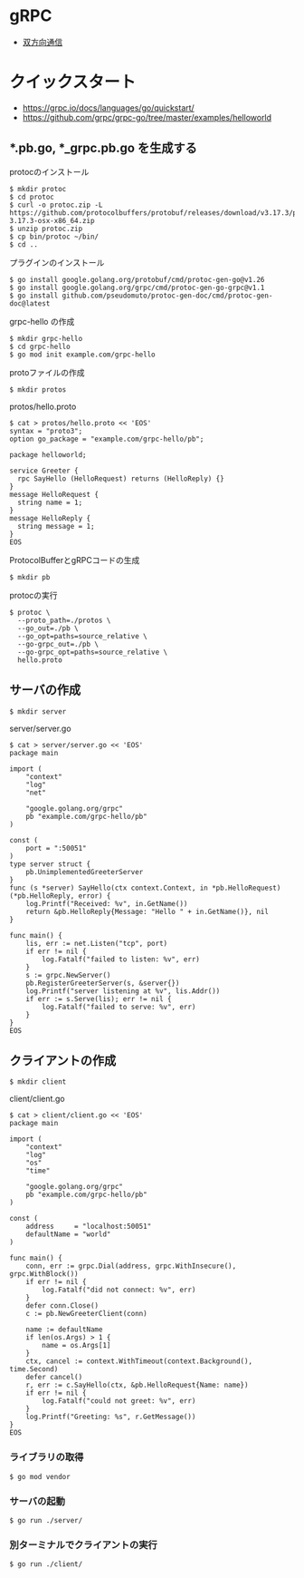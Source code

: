 # gRPC

* [双方向通信](./bidirectional)

# クイックスタート

* https://grpc.io/docs/languages/go/quickstart/
* https://github.com/grpc/grpc-go/tree/master/examples/helloworld

## *.pb.go, *_grpc.pb.go を生成する

protocのインストール

	$ mkdir protoc
	$ cd protoc
	$ curl -o protoc.zip -L https://github.com/protocolbuffers/protobuf/releases/download/v3.17.3/protoc-3.17.3-osx-x86_64.zip
	$ unzip protoc.zip
	$ cp bin/protoc ~/bin/
	$ cd ..

プラグインのインストール

	$ go install google.golang.org/protobuf/cmd/protoc-gen-go@v1.26
	$ go install google.golang.org/grpc/cmd/protoc-gen-go-grpc@v1.1
	$ go install github.com/pseudomuto/protoc-gen-doc/cmd/protoc-gen-doc@latest

grpc-hello の作成

	$ mkdir grpc-hello
	$ cd grpc-hello
	$ go mod init example.com/grpc-hello

protoファイルの作成

	$ mkdir protos

protos/hello.proto

	$ cat > protos/hello.proto << 'EOS'
	syntax = "proto3";
	option go_package = "example.com/grpc-hello/pb";

	package helloworld;

	service Greeter {
	  rpc SayHello (HelloRequest) returns (HelloReply) {}
	}
	message HelloRequest {
	  string name = 1;
	}
	message HelloReply {
	  string message = 1;
	}
	EOS

ProtocolBufferとgRPCコードの生成

	$ mkdir pb
	
protocの実行
	
	$ protoc \
	  --proto_path=./protos \
	  --go_out=./pb \
	  --go_opt=paths=source_relative \
	  --go-grpc_out=./pb \
	  --go-grpc_opt=paths=source_relative \
	  hello.proto

## サーバの作成
  
	$ mkdir server
	
server/server.go

	$ cat > server/server.go << 'EOS'
	package main
	
	import (
		"context"
		"log"
		"net"
	
		"google.golang.org/grpc"
		pb "example.com/grpc-hello/pb"
	)
	
	const (
		port = ":50051"
	)
	type server struct {
		pb.UnimplementedGreeterServer
	}
	func (s *server) SayHello(ctx context.Context, in *pb.HelloRequest) (*pb.HelloReply, error) {
		log.Printf("Received: %v", in.GetName())
		return &pb.HelloReply{Message: "Hello " + in.GetName()}, nil
	}
	
	func main() {
		lis, err := net.Listen("tcp", port)
		if err != nil {
			log.Fatalf("failed to listen: %v", err)
		}
		s := grpc.NewServer()
		pb.RegisterGreeterServer(s, &server{})
		log.Printf("server listening at %v", lis.Addr())
		if err := s.Serve(lis); err != nil {
			log.Fatalf("failed to serve: %v", err)
		}
	}
	EOS

## クライアントの作成

	$ mkdir client

client/client.go

	$ cat > client/client.go << 'EOS'
	package main
	
	import (
		"context"
		"log"
		"os"
		"time"
	
		"google.golang.org/grpc"
		pb "example.com/grpc-hello/pb"
	)
	
	const (
		address     = "localhost:50051"
		defaultName = "world"
	)
	
	func main() {
		conn, err := grpc.Dial(address, grpc.WithInsecure(), grpc.WithBlock())
		if err != nil {
			log.Fatalf("did not connect: %v", err)
		}
		defer conn.Close()
		c := pb.NewGreeterClient(conn)
	
		name := defaultName
		if len(os.Args) > 1 {
			name = os.Args[1]
		}
		ctx, cancel := context.WithTimeout(context.Background(), time.Second)
		defer cancel()
		r, err := c.SayHello(ctx, &pb.HelloRequest{Name: name})
		if err != nil {
			log.Fatalf("could not greet: %v", err)
		}
		log.Printf("Greeting: %s", r.GetMessage())
	}
	EOS

###  ライブラリの取得

	$ go mod vendor

### サーバの起動

	$ go run ./server/

### 別ターミナルでクライアントの実行

	$ go run ./client/